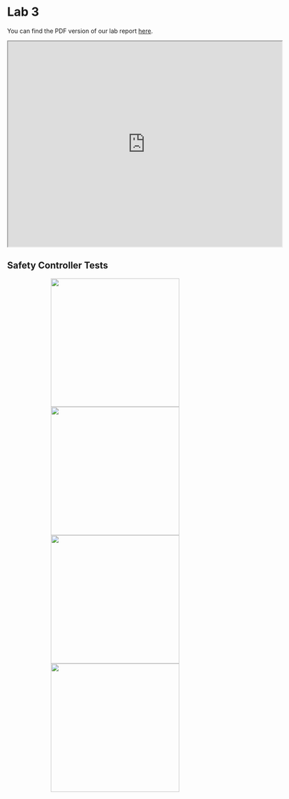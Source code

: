 Lab 3
=====

You can find the PDF version of our lab report [here](https://drive.google.com/file/d/1FVIkmWdaSe2OyTu_l8AlUdAgZb04LqoW/view?usp=sharing).

<p align="center">
	<iframe src="https://drive.google.com/file/d/1FVIkmWdaSe2OyTu_l8AlUdAgZb04LqoW/preview" width="640" height="480"></iframe>
</p>

## Safety Controller Tests


<style>
	.image-grid {
		display: grid;
		grid-template-columns: auto auto;
		margin: 5px;
	}
</style>

<div class="image_grid">

<p align="center">
  	<img width="300" src="assets/images/wall_follower/sf_1.gif">
	<img width="300" src="assets/images/wall_follower/sf_2.gif">
	<img width="300" src="assets/images/wall_follower/sf_3.gif">
	<img width="300" src="assets/images/wall_follower/sf_4.gif">
</p>

</div>